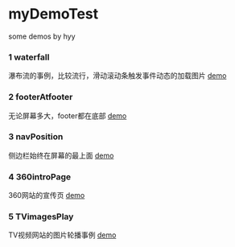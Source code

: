 # myDemoTest
some demos by hyy
<h3>1 waterfall</h3>
<p>瀑布流的事例，比较流行，滑动滚动条触发事件动态的加载图片   <a href="/demo/waterfall.html">demo</a></p>
<h3>2 footerAtfooter</h3>
<p>无论屏幕多大，footer都在底部  <a href="/demo/footerAtfooter.html">demo</a></p>
<h3>3 navPosition</h3>
<p>侧边栏始终在屏幕的最上面  <a href="/demo/navPosition.html">demo</a></p>
<h3>4 360introPage</h3>
<p>360网站的宣传页  <a href="/demo/360introPage.html">demo</a></p>
<h3>5 TVimagesPlay</h3>
<p>TV视频网站的图片轮播事例 <a href="/demo/TVimagesPlay.html">demo</a></p>